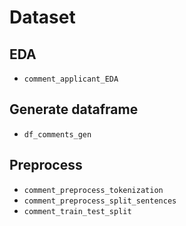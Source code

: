 # Dataset

## EDA
- `comment_applicant_EDA`

## Generate dataframe
- `df_comments_gen`

## Preprocess
- `comment_preprocess_tokenization`
- `comment_preprocess_split_sentences`
- `comment_train_test_split`